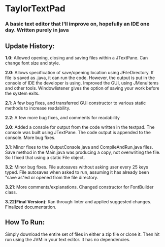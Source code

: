 # TaylorTextPad
### A basic text editor that I'll improve on, hopefully an IDE one day. Written purely in java

##                                                 Update History:
**1.0**: Allowed opening, closing and saving files within a JTextPane. Can change font size and style.

**2.0**: Allows specification of save/opening location using JFileDirectory. If file is saved as .java, it can run the code. 
However, the output is put in the console of IDE the developer is using. Improved the GUI, using JMenuItems and other tools.
Windowlistener gives the option of saving your work before the system exits.

**2.1**: A few bug fixes, and transferred GUI constructor to various static methods to increase readability.

**2.2**: A few more bug fixes, and comments for readability

**3.0**: Added a console for output from the code written in the textpad. The console was built using JTextPane. The code output is appended to the console. More bug fixes.

**3.1**: Minor fixes to the OutputConsole.java and CompileAndRun.java files. Save method in the Main.java was producing a copy, not overwriting the file. So I fixed that using a static File object. 

**3.2**: Minor bug fixes. File autosaves without asking user every 25 keys typed. File autosaves when asked to run, assuming it has already been "save as"ed or opened from the file directory.

**3.21**: More comments/explanations. Changed constructor for FontBuilder class.

**3.22(Final Version)**: Ran through linter and applied suggested changes. Finalized documentation.


##                                                      How To Run:
Simply download the entire set of files in either a zip file or clone it. Then hit run using the JVM in your text editor. It has no dependencies.
